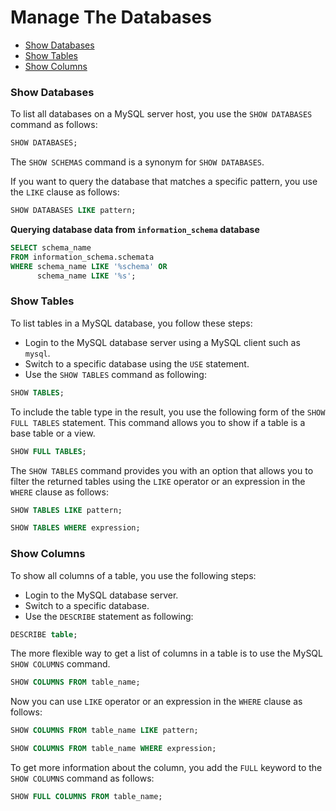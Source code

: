# Manage The Databases

* [Show Databases](#show-databases)
* [Show Tables](#show-tables)
* [Show Columns](#show-columns)

### Show Databases
To list all databases on a MySQL server host, you use the `SHOW DATABASES` command as follows:
```sql
SHOW DATABASES;
```
The `SHOW SCHEMAS` command is a synonym for `SHOW DATABASES`.

If you want to query the database that matches a specific pattern, you use the `LIKE` clause as follows:
```sql
SHOW DATABASES LIKE pattern;
```

**Querying database data from `information_schema` database**
```sql
SELECT schema_name
FROM information_schema.schemata
WHERE schema_name LIKE '%schema' OR
      schema_name LIKE '%s';
```

### Show Tables
To list tables in a MySQL database, you follow these steps:
* Login to the MySQL database server using a MySQL client such as `mysql`.
* Switch to a specific database using the `USE` statement.
* Use the `SHOW TABLES` command as following:
```sql
SHOW TABLES;
```
To include the table type in the result, you use the following form of the `SHOW FULL TABLES` statement.
This command allows you to show if a table is a base table or a view.
```sql
SHOW FULL TABLES;
```

The `SHOW TABLES` command provides you with an option that allows you to filter the returned tables using the `LIKE` operator or an expression in the `WHERE` clause as follows:
```sql
SHOW TABLES LIKE pattern;

SHOW TABLES WHERE expression;
```

### Show Columns
To show all columns of a table, you use the following steps:
* Login to the MySQL database server.
* Switch to a specific database.
* Use the `DESCRIBE` statement as following:
```sql
DESCRIBE table;
```

The more flexible way to get a list of columns in a table is to use the MySQL `SHOW COLUMNS` command.
```sql
SHOW COLUMNS FROM table_name;
```
Now you can use `LIKE` operator or an expression in the `WHERE` clause as follows:
```sql
SHOW COLUMNS FROM table_name LIKE pattern;

SHOW COLUMNS FROM table_name WHERE expression;
```

To get more information about the column, you add the `FULL` keyword to the `SHOW COLUMNS` command as follows:
```sql
SHOW FULL COLUMNS FROM table_name;
```
